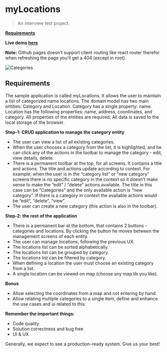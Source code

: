 # myLocations
> An interview test project.

**[Requirements](#Requirements)**

**Live demo [here](https://nadavshaar.github.io/myLocations/)** 

**Note:** Github pages doesn't support client routing like react router therefor when refreshing the page you'll get a 404 (except in root).

![Categories](https://user-images.githubusercontent.com/8030614/95834903-3d2a8280-0d46-11eb-9ce7-e59273638a4c.gif)


## Requirements

The sample application is called myLocations. It allows the user to maintain a list of categorized
name locations.
The domain model has two main entities: Category and Location.
Category has a single property: name. 
Location has the following properties: name, address, coordinates, and category.
All properties of the entities are required.
All data is saved to the local storage of the browser.

**Step-1: CRUD application to manage the category entity**
- The user can view a list of all existing categories.
- When the user chooses a category from the list, it is highlighted, and he can click any of
the actions in the toolbar to manage the category - edit, view details, delete.
- There is a permanent toolbar at the top, for all screens. It contains a title and actions. The
title and actions update according to context. For example, when the user is in the
“category list” or “new category” screens there is no specific category in the context so it
doesn’t make sense to make the “edit” / “delete” actions available. The title in this case
can be “Categories” and the only available action is “new category”. If there is a category
in context the available actions would be “edit”, “delete”, “view”.
- The user can create a new category (this action is also in the toolbar).

**Step-2: the rest of the application**
- There is a permanent bar at the bottom, that contains 2 buttons - categories and locations.
By clicking the button he moves between the management screens of each entity.
- The user can manage locations, following the previous UX.
- The locations list can be sorted alphabetically.
- The locations list can be grouped by category.
- The locations list can be filtered by category.
- When defining a location the user must choose an existing category from a list.
- A single location can be viewed on map (choose any map lib you like).

**Bonus**
- Allow selecting the coordinates from a map and not entering by hand.
- Allow relating multiple categories to a single item, define and enhance the use cases and
ui related to this.

**Remember the important things:**
- Code quality
- Solution correctness and bug free
- UI &amp; UX

Generally, we expect to see a production-ready system.
Give us your best!
